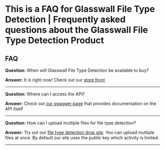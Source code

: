# This is a FAQ for Glasswall File Type Detection | Frequently asked questions about the Glasswall File Type Detection Product

## FAQ

**Question:** When will Glasswall File Type Detection be available to buy?

**Answer:** It is right now! Check out our [store front](https://glasswall-store.com/collections/saas/products/file-type-detection)

--------------------------------------------------------------------------------------------------------------------------------------------------------

**Question:** Where can I access the API?

**Answer:** Check out [our swagger page](https://filetrust.github.io/product-file-type-detection/#/) that provides documentation on the API itself

--------------------------------------------------------------------------------------------------------------------------------------------------------

**Question:** How can I upload multiple files for file type detection?

**Answer:** Try out our [file type detection drop site](https://filetrust.github.io/product-file-type-detection/#/drop). You can upload multiple files at once. By default our site uses the public key which activity is limited.

--------------------------------------------------------------------------------------------------------------------------------------------------------
